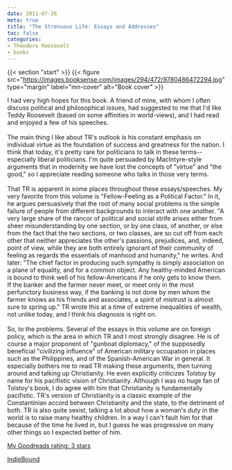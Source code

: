 ```yaml
---
date: 2011-07-26
meta: true
title: "The Strenuous Life: Essays and Addresses"
toc: false
categories:
- Theodore Roosevelt
- books
---
```


{{< section "start" >}}
{{< figure src="https://images.booksense.com/images/294/472/9780486472294.jpg" type="margin" label="mn-cover" alt="Book cover" >}}

I had very high hopes for this book. A friend of mine, with whom I often discuss political and philosophical issues, had suggested to me that I'd like Teddy Roosevelt (based on some affinities in world-views), and I had read and enjoyed a few of his speeches.<br /><br />The main thing I like about TR's outlook is his constant emphasis on individual virtue as the foundation of success and greatness for the nation. I think that today, it's pretty rare for politicians to talk in these terms--especially liberal politicians. I'm quite persuaded by MacIntyre-style arguments that in modernity we have lost the concepts of "virtue" and "the good," so I appreciate reading someone who talks in those very terms.<br /><br />That TR is apparent in some places throughout these essays/speeches. My very favorite from this volume is "Fellow-Feeling as a Political Factor." In it, he argues persuasively that the root of many social problems is the simple failure of people from different backgrounds to interact with one another. "A very large share of the rancor of political and social strife arises either from sheer misunderstanding by one section, or by one class, of another, or else from the fact that the two sections, or two classes, are so cut off from each other that neither appreciates the other's passions, prejudices, and, indeed, point of view, while they are both entirely ignorant of their community of feeling as regards the essentials of manhood and humanity," he writes. And later: "The chief factor in producing such sympathy is simply association on a plane of equality, and for a common object. Any healthy-minded American is bound to think well of his fellow-Americans if he only gets to know them. If the banker and the farmer never meet, or meet only in the most perfunctory business way, if the banking is not done by men whom the farmer knows as his friends and associates, a spirit of mistrust is almost sure to spring up." TR wrote this at a time of extreme inequalities of wealth, not unlike today, and I think his diagnosis is right on.<br /><br />So, to the problems. Several of the essays in this volume are on foreign policy, which is the area in which TR and I most strongly disagree. He is of course a major proponent of "gunboat diplomacy," of the supposedly beneficial "civilizing influence" of American military occupation in places such as the Philippines, and of the Spanish-American War in general. It especially bothers me to read TR making these arguments, then turning around and talking up Christianity. He even explicitly criticizes Tolstoy by name for his pacifistic vision of Christianity. Although I was no huge fan of Tolstoy's book, I do agree with him that Christianity is fundamentally pacifistic. TR's version of Christianity is a classic example of the Constantinian accord between Christianity and the state, to the detriment of both. TR is also quite sexist, talking a lot about how a woman's duty in the world is to raise many healthy children. In a way I can't fault him for that because of the time he lived in, but I guess he was progressive on many other things so I expected better of him.

[My Goodreads rating: 3 stars](https://www.goodreads.com/review/show/185583972)  

[IndieBound](https://www.indiebound.org/book/9780486472294)
